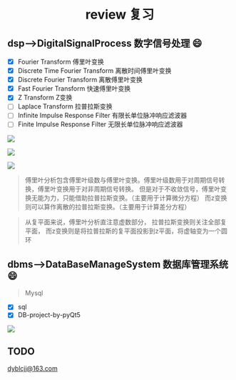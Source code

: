 <h1 align="center">review 复习</h1>

## dsp-->DigitalSignalProcess 数字信号处理 :smile:

- [x] Fourier Transform 傅里叶变换
- [x] Discrete Time Fourier Transform 离散时间傅里叶变换
- [x] Discrete Fourier Transform 离散傅里叶变换
- [x] Fast Fourier Transform 快速傅里叶变换
- [x] Z Transform Z变换
- [ ] Laplace Transform 拉普拉斯变换
- [ ] Infinite Impulse Response Filter 有限长单位脉冲响应滤波器
- [ ] Finite Impulse Response Filter 无限长单位脉冲响应滤波器

![](https://upload.wikimedia.org/wikipedia/commons/1/1a/Fourier_series_square_wave_circles_animation.gif)

![](https://upload.wikimedia.org/wikipedia/commons/7/7e/Fourier_series_sawtooth_wave_circles_animation.gif)

![](https://upload.wikimedia.org/wikipedia/commons/2/2b/Fourier_series_and_transform.gif)

> 傅里叶分析包含傅里叶级数与傅里叶变换。傅里叶级数用于对周期信号转换，傅里叶变换用于对非周期信号转换。
但是对于不收敛信号，傅里叶变换无能为力，只能借助拉普拉斯变换。（主要用于计算微分方程）
而z变换则可以算作离散的拉普拉斯变换。（主要用于计算差分方程）

> 从复平面来说，傅里叶分析直注意虚数部分，
拉普拉斯变换则关注全部复平面，
而z变换则是将拉普拉斯的复平面投影到z平面，将虚轴变为一个圆环

## dbms-->DataBaseManageSystem 数据库管理系统 :smile:

> Mysql

- [x] sql
- [x] DB-project-by-pyQt5

![](https://en.wikipedia.org/wiki/File:LAMP_software_bundle.svg)

## TODO

<dyblcjj@163.com>

